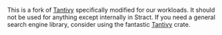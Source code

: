This is a fork of [Tantivy](https://github.com/quickwit-oss/tantivy/) specifically modified for our workloads. It should not be used for anything except internally in Stract. If you need a general search engine library, consider using the fantastic [Tantivy](https://github.com/quickwit-oss/tantivy/) crate.